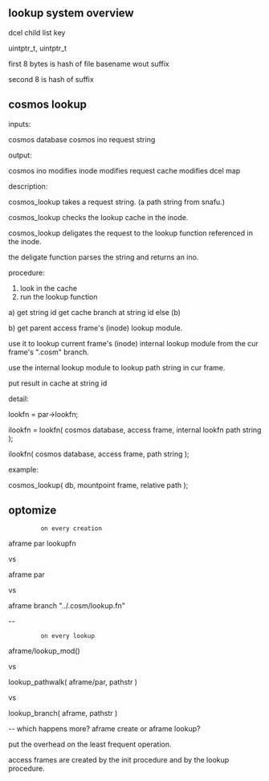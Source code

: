 



lookup system overview
----------------------


dcel child list key

  uintptr_t, uintptr_t


first 8 bytes is hash of file basename wout suffix

second 8 is hash of suffix









cosmos lookup
-------------

inputs:

cosmos database
cosmos ino 
request string


output:

cosmos ino
modifies inode
modifies request cache
modifies dcel map



description:

cosmos_lookup takes a request string.  (a path string from snafu.)

cosmos_lookup checks the lookup cache in the inode.

cosmos_lookup deligates the request to the lookup function referenced in the inode.

the deligate function parses the string and returns an ino.





procedure:

1. look in the cache
2. run the lookup function


a)
get string id
get cache branch at string id
else (b)

b)
get parent access frame's (inode) lookup module.

use it to lookup current frame's (inode) internal lookup module from the cur frame's ".cosm" branch.

use the internal lookup module to lookup path string in cur frame.

put result in cache at string id



detail:

lookfn = par->lookfn;

ilookfn = lookfn( cosmos database, access frame, internal lookfn path string );

ilookfn( cosmos database, access frame, path string );


example:

cosmos_lookup( db, mountpoint frame, relative path );



optomize
---------

             on every creation

aframe
   par
   lookupfn



vs

aframe
   par

vs

aframe
   branch
      "../.cosm/lookup.fn"


--

             on every lookup

aframe/lookup_mod()

vs

lookup_pathwalk( aframe/par, pathstr )

vs

lookup_branch( aframe, pathstr )



--
which happens more? aframe create or aframe lookup?

put the overhead on the least frequent operation.



access frames are created by the init procedure and by the lookup procedure.

